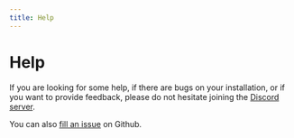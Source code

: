 ```yaml
---
title: Help
---
```


# Help

If you are looking for some help, if there are bugs on your installation, or if you want to provide feedback, please do not hesitate joining the [Discord server](https://discord.gg/YhPU4xB9).

You can also [fill an issue](https://github.com/Papy-Linux/papy-linux/issues/new) on Github.
